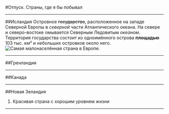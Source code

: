 #Отпуск. Страны, где я бы побывал

---

##Исландия
Островное ~~государство~~, расположенное на западе Северной Европы в *северной* части Атлантического океана. На севере и северо-востоке омывается Северным Ледовитым _океаном_. Территория государства состоит из одноимённого острова **площадью** 103 тыс. км² и небольших островков около него. ![Самая малонаселённая страна в Европе.](2897333.jpg)

---

##Гренландия

---

##Канада

---

##Новая Зеландия
1. Красивая страна с хорошим уровнем жизни
---
